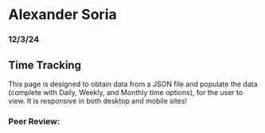 # Alexander Soria
### 12/3/24
## Time Tracking

This page is designed to obtain data from a JSON file and populate the data (complete with Daily, Weekly, and Monthly time options), for the user to view. It is responsive in both desktop and mobile sites!

### Peer Review: